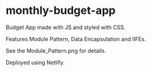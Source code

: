 # monthly-budget-app
Budget App made with JS and styled with CSS.

Features Module Pattern, Data Encapsulation and IIFEs.

See the Module_Pattern.png for details.

Deployed using Netlify.
